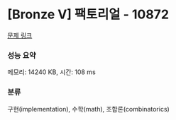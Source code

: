 # [Bronze V] 팩토리얼 - 10872 

[문제 링크](https://www.acmicpc.net/problem/10872) 

### 성능 요약

메모리: 14240 KB, 시간: 108 ms

### 분류

구현(implementation), 수학(math), 조합론(combinatorics)

